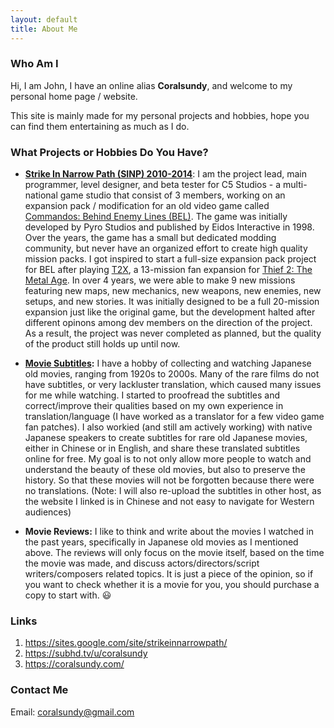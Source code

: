 ```yaml
---
layout: default
title: About Me
---
```


### Who Am I
Hi, I am John, I have an online alias **Coralsundy**, and welcome to my personal home page / website.

This site is mainly made for my personal projects and hobbies, hope you can find them entertaining as much as I do.

### What Projects or Hobbies Do You Have?
* **[Strike In Narrow Path (SINP) 2010-2014](https://sites.google.com/site/strikeinnarrowpath/)**: I am the project lead, main programmer, level designer, and beta tester for C5 Studios - a multi-national game studio that consist of 3 members, working on an expansion pack / modification for an old video game called [Commandos: Behind Enemy Lines (BEL)](https://en.wikipedia.org/wiki/Commandos:_Behind_Enemy_Lines). The game was initially developed by Pyro Studios and published by Eidos Interactive in 1998. Over the years, the game has a small but dedicated modding community, but never have an organized effort to create high quality mission packs. I got inspired to start a full-size expansion pack project for BEL after playing [T2X](https://www.thief2x.com/), a 13-mission fan expansion for [Thief 2: The Metal Age](https://en.wikipedia.org/wiki/Thief_II). In over 4 years, we were able to make 9 new missions featuring new maps, new mechanics, new weapons, new enemies, new setups, and new stories. It was initially designed to be a full 20-mission expansion just like the original game, but the development halted after different opinons among dev members on the direction of the project. As a result, the project was never completed as planned, but the quality of the product still holds up until now.

* **[Movie Subtitles](https://subhd.tv/u/coralsundy):** I have a hobby of collecting and watching Japanese old movies, ranging from 1920s to 2000s. Many of the rare films do not have subtitles, or very lackluster translation, which caused many issues for me while watching. I started to proofread the subtitles and correct/improve their qualities based on my own experience in translation/language (I have worked as a translator for a few video game fan patches). I also workied (and still am actively working) with native Japanese speakers to create subtitles for rare old Japanese movies, either in Chinese or in English, and share these translated subtitles online for free. My goal is to not only allow more people to watch and understand the beauty of these old movies, but also to preserve the history. So that these movies will not be forgotten because there were no translations. (Note: I will also re-upload the subtitles in other host, as the website I linked is in Chinese and not easy to navigate for Western audiences)

* **Movie Reviews:** I like to think and write about the movies I watched in the past years, specifically in Japanese old movies as I mentioned above. The reviews will only focus on the movie itself, based on the time the movie was made, and discuss actors/directors/script writers/composers related topics. It is just a piece of the opinion, so if you want to check whether it is a movie for you, you should purchase a copy to start with. :smiley:

### Links
1. <https://sites.google.com/site/strikeinnarrowpath/>
2. <https://subhd.tv/u/coralsundy>
3. <https://coralsundy.com/>

### Contact Me
Email: [coralsundy@gmail.com](mailto:coralsundy@gmail.com)
